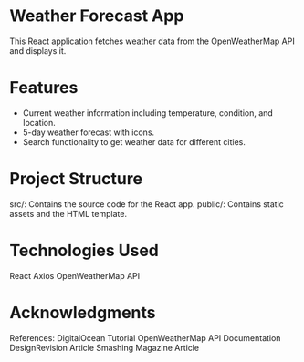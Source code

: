 # Weather Forecast App

This React application fetches weather data from the OpenWeatherMap API and displays it.

# Features
- Current weather information including temperature, condition, and location.
- 5-day weather forecast with icons.
- Search functionality to get weather data for different cities.

# Project Structure
src/: Contains the source code for the React app.
public/: Contains static assets and the HTML template.

# Technologies Used
React
Axios
OpenWeatherMap API

# Acknowledgments
References:
DigitalOcean Tutorial
OpenWeatherMap API Documentation
DesignRevision Article
Smashing Magazine Article